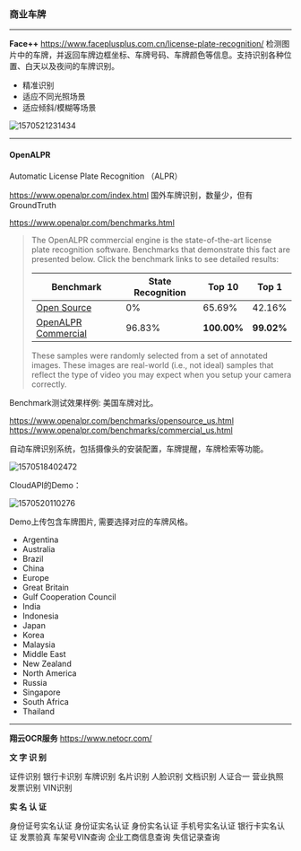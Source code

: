 ###  商业车牌

---

**Face++**
https://www.faceplusplus.com.cn/license-plate-recognition/ 
检测图片中的车牌，并返回车牌边框坐标、车牌号码、车牌颜色等信息。支持识别各种位置、白天以及夜间的车牌识别。

- 精准识别
- 适应不同光照场景
- 适应倾斜/模糊等场景

![1570521231434](D:\Notes\raw_images\1570521231434.png)



------

#### **OpenALPR**

Automatic License Plate Recognition （ALPR）

https://www.openalpr.com/index.html
国外车牌识别，数量少，但有GroundTruth

https://www.openalpr.com/benchmarks.html 

> The OpenALPR commercial engine is the state-of-the-art license plate recognition software. Benchmarks that demonstrate this fact are presented below. Click the benchmark links to see detailed results:
>
> | Benchmark                                                    | State Recognition | Top 10      | Top 1      |
> | ------------------------------------------------------------ | ----------------- | ----------- | ---------- |
> | [Open Source](https://www.openalpr.com/benchmarks/opensource_us.html) | 0%                | 65.69%      | 42.16%     |
> | [OpenALPR Commercial](https://www.openalpr.com/benchmarks/commercial_us.html) | 96.83%            | **100.00%** | **99.02%** |
>
> These samples were randomly selected from a set of annotated images. These images are real-world (i.e., not ideal) samples that reflect the type of video you may expect when you setup your camera correctly.

Benchmark测试效果样例: 美国车牌对比。

https://www.openalpr.com/benchmarks/opensource_us.html
https://www.openalpr.com/benchmarks/commercial_us.html

自动车牌识别系统，包括摄像头的安装配置，车牌提醒，车牌检索等功能。

![1570518402472](D:\Notes\raw_images\1570518402472.png)

CloudAPI的Demo：

![1570520110276](D:\Notes\raw_images\1570520110276.png)

Demo上传包含车牌图片, 需要选择对应的车牌风格。

-  Argentina
-  Australia
-  Brazil
-  China
-  Europe
-  Great Britain
-  Gulf Cooperation Council
-  India
-  Indonesia
-  Japan
-  Korea
-  Malaysia
-  Middle East
-  New Zealand
-  North America
-  Russia
-  Singapore
-  South Africa
-  Thailand

---

**翔云OCR服务**
https://www.netocr.com/

**文 字 识 别**

证件识别
银行卡识别
车牌识别
名片识别
人脸识别
文档识别
人证合一
营业执照
发票识别
VIN识别

**实 名 认 证**

身份证号实名认证
身份证实名认证
身份实名认证
手机号实名认证
银行卡实名认证
发票验真
车架号VIN查询
企业工商信息查询
失信记录查询